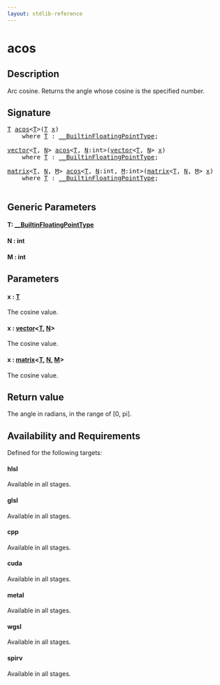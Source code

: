 ```yaml
---
layout: stdlib-reference
---
```


# acos

## Description

Arc cosine. Returns the angle whose cosine is the specified number.



## Signature 

<pre>
<a href="acos.md#typeparam-T" class="code_type">T</a> <a href="acos.md">acos</a>&lt;<a href="acos.md#typeparam-T" class="code_type">T</a>&gt;(<a href="acos.md#typeparam-T" class="code_type">T</a> <a href="acos.md#decl-x" class="code_param">x</a>)
    <span class='code_keyword'>where</span> <a href="acos.md#typeparam-T" class="code_type">T</a> : <a href="../interfaces/0_builtinfloatingpointtype-029hm/index.md" class="code_type">__BuiltinFloatingPointType</a>;

<a href="../types/vector/index.md" class="code_type">vector</a>&lt;<a href="acos.md#typeparam-T" class="code_type">T</a>, <a href="acos.md#decl-N" class="code_var">N</a>&gt; <a href="acos.md">acos</a>&lt;<a href="acos.md#typeparam-T" class="code_type">T</a>, <a href="acos.md#decl-N" class="code_var">N</a>:<span class="code_keyword">int</span>&gt;(<a href="../types/vector/index.md" class="code_type">vector</a>&lt;<a href="acos.md#typeparam-T" class="code_type">T</a>, <a href="acos.md#decl-N" class="code_var">N</a>&gt; <a href="acos.md#decl-x" class="code_param">x</a>)
    <span class='code_keyword'>where</span> <a href="acos.md#typeparam-T" class="code_type">T</a> : <a href="../interfaces/0_builtinfloatingpointtype-029hm/index.md" class="code_type">__BuiltinFloatingPointType</a>;

<a href="../types/matrix/index.md" class="code_type">matrix</a>&lt;<a href="acos.md#typeparam-T" class="code_type">T</a>, <a href="acos.md#decl-N" class="code_var">N</a>, <a href="acos.md#decl-M" class="code_var">M</a>&gt; <a href="acos.md">acos</a>&lt;<a href="acos.md#typeparam-T" class="code_type">T</a>, <a href="acos.md#decl-N" class="code_var">N</a>:<span class="code_keyword">int</span>, <a href="acos.md#decl-M" class="code_var">M</a>:<span class="code_keyword">int</span>&gt;(<a href="../types/matrix/index.md" class="code_type">matrix</a>&lt;<a href="acos.md#typeparam-T" class="code_type">T</a>, <a href="acos.md#decl-N" class="code_var">N</a>, <a href="acos.md#decl-M" class="code_var">M</a>&gt; <a href="acos.md#decl-x" class="code_param">x</a>)
    <span class='code_keyword'>where</span> <a href="acos.md#typeparam-T" class="code_type">T</a> : <a href="../interfaces/0_builtinfloatingpointtype-029hm/index.md" class="code_type">__BuiltinFloatingPointType</a>;

</pre>

## Generic Parameters

####  <a id="typeparam-T"></a>T: [\_\_BuiltinFloatingPointType](../interfaces/0_builtinfloatingpointtype-029hm/index.md)
####  <a id="decl-N"></a>N  : int
####  <a id="decl-M"></a>M  : int

## Parameters

####  <a id="decl-x"></a>x  : [T](acos.md#typeparam-T)
The cosine value.

####  <a id="decl-x"></a>x  : [vector](../types/vector/index.md)\<[T](../types/vector/index.md#typeparam-T), [N](../types/vector/index.md#decl-N)\>
The cosine value.

####  <a id="decl-x"></a>x  : [matrix](../types/matrix/index.md)\<[T](../types/matrix/t-0.md), [N](../types/matrix/index.md#decl-N), [M](../types/matrix/index.md#decl-M)\>
The cosine value.


## Return value
The angle in radians, in the range of [0, pi].


## Availability and Requirements

Defined for the following targets:

#### hlsl
Available in all stages.

#### glsl
Available in all stages.

#### cpp
Available in all stages.

#### cuda
Available in all stages.

#### metal
Available in all stages.

#### wgsl
Available in all stages.

#### spirv
Available in all stages.




<script>
// Fix .md links to .html when on ReadTheDocs
if (window.location.hostname.includes('readthedocs') || 
    window.location.hostname.includes('rtfd.io')) {
  document.addEventListener('DOMContentLoaded', function() {
    const links = document.querySelectorAll('a');
    links.forEach(link => {
      if (link.getAttribute('href') && link.getAttribute('href').endsWith('.md')) {
        link.href = link.href.replace(/\.md($|#|\?)/, '.html$1');
      }
    });
  });
}
</script>
